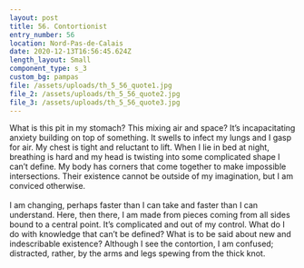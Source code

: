 ```yaml
---
layout: post
title: 56. Contortionist
entry_number: 56
location: Nord-Pas-de-Calais
date: 2020-12-13T16:56:45.624Z
length_layout: Small
component_type: s_3
custom_bg: pampas
file: /assets/uploads/th_5_56_quote1.jpg
file_2: /assets/uploads/th_5_56_quote2.jpg
file_3: /assets/uploads/th_5_56_quote3.jpg
---
```

What is this pit in my stomach? This mixing air and space? It’s incapacitating anxiety building on top of something. It swells to infect my lungs and I gasp for air. My chest is tight and reluctant to lift. When I lie in bed at night, breathing is hard and my head is twisting into some complicated shape I can’t define. My body has corners that come together to make impossible intersections. Their existence cannot be outside of my imagination, but I am conviced otherwise.\
\
I am changing, perhaps faster than I can take and faster than I can understand. Here, then there, I am made from pieces coming from all sides bound to a central point. It’s complicated and out of my control. What do I do with knowledge that can’t be defined? What is to be said about new and indescribable existence? Although I see the contortion, I am confused; distracted, rather, by the arms and legs spewing from the thick knot.